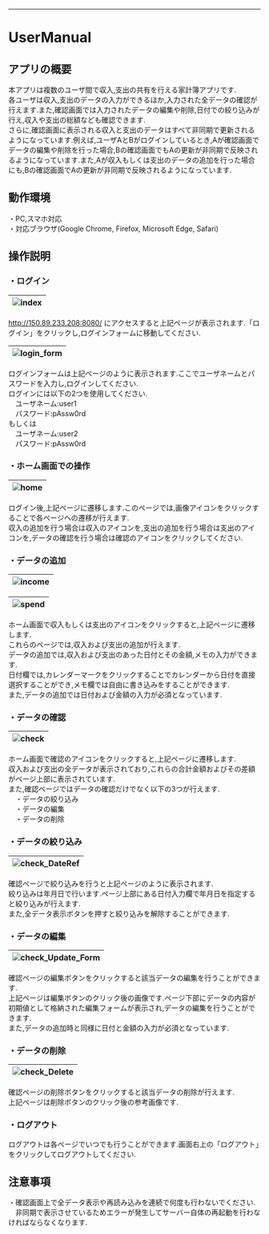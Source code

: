 ---
# UserManual

## アプリの概要

本アプリは複数のユーザ間で収入,支出の共有を行える家計簿アプリです.  
各ユーザは収入,支出のデータの入力ができるほか,入力された全データの確認が行えます.また,確認画面では入力されたデータの編集や削除,日付での絞り込みが行え,収入や支出の総額なども確認できます.  
さらに,確認画面に表示される収入と支出のデータはすべて非同期で更新されるようになっています.例えば,ユーザAとBがログインしているとき,Aが確認画面でデータの編集や削除を行った場合,Bの確認画面でもAの更新が非同期で反映されるようになっています.また,Aが収入もしくは支出のデータの追加を行った場合にも,Bの確認画面でAの更新が非同期で反映されるようになっています.  

## 動作環境

・PC,スマホ対応  
・対応ブラウザ(Google Chrome, Firefox, Microsoft Edge, Safari)  

## 操作説明

### ・ログイン

|![index](https://user-images.githubusercontent.com/56813109/104848302-b201ef80-5927-11eb-9dbb-4455918f73ef.jpg "index.htmlの画面")|
|:-:|

http://150.89.233.208:8080/ にアクセスすると上記ページが表示されます.「ログイン」をクリックし,ログインフォームに移動してください.  

|![login_form](https://user-images.githubusercontent.com/56813109/104848331-d1008180-5927-11eb-9f68-7184fa7ac07a.jpg "ログインフォームの画面")|
|:-:|

ログインフォームは上記ページのように表示されます.ここでユーザネームとパスワードを入力し,ログインしてください.  
ログインには以下の2つを使用してください.  
　ユーザネーム:user1  
　パスワード:pAssw0rd  
もしくは  
　ユーザネーム:user2  
　パスワード:pAssw0rd  

### ・ホーム画面での操作

|![home](https://user-images.githubusercontent.com/56813109/104848346-e37abb00-5927-11eb-8beb-5607da77cc4b.jpg "home.htmlの画面")|
|:-:|

ログイン後,上記ページに遷移します.このページでは,画像アイコンをクリックすることで各ページへの遷移が行えます.  
収入の追加を行う場合は収入のアイコンを,支出の追加を行う場合は支出のアイコンを,データの確認を行う場合は確認のアイコンをクリックしてください.  

### ・データの追加

|![income](https://user-images.githubusercontent.com/56813109/104848370-fc836c00-5927-11eb-8363-750e7524ae9b.jpg "income.htmlの画面")|
|:-:|

|![spend](https://user-images.githubusercontent.com/56813109/104848387-102ed280-5928-11eb-80db-22b9cd6d99fc.jpg "spend.htmlの画面")|
|:-:|

ホーム画面で収入もしくは支出のアイコンをクリックすると,上記ページに遷移します.  
これらのページでは,収入および支出の追加が行えます.  
データの追加では,収入および支出のあった日付とその金額,メモの入力ができます.  
日付欄では,カレンダーマークをクリックすることでカレンダーから日付を直接選択することができ,メモ欄では自由に書き込みをすることができます.  
また,データの追加では日付および金額の入力が必須となっています.  

### ・データの確認

|![check](https://user-images.githubusercontent.com/56813109/104848399-1e7cee80-5928-11eb-911b-804a5aff64ae.jpg "check.htmlの画面")|
|:-:|

ホーム画面で確認のアイコンをクリックすると,上記ページに遷移します.  
収入および支出の全データが表示されており,これらの合計金額およびその差額がページ上部に表示されています.  
また,確認ページではデータの確認だけでなく以下の3つが行えます.  
　・データの絞り込み  
　・データの編集  
　・データの削除  

### ・データの絞り込み

|![check_DateRef](https://user-images.githubusercontent.com/56813109/104848411-35234580-5928-11eb-9df7-9ca9a681d93e.jpg "check.htmlの絞り込み後の画面")|
|:-:|

確認ページで絞り込みを行うと上記ページのように表示されます.  
絞り込みは年月日で行います.ページ上部にある日付入力欄で年月日を指定すると絞り込みが行えます.  
また,全データ表示ボタンを押すと絞り込みを解除することができます.  

### ・データの編集

|![check_Update_Form](https://user-images.githubusercontent.com/56813109/104848432-4409f800-5928-11eb-8126-bc71cf99e35e.jpg "check.htmlの編集フォームの画面")|
|:-:|

確認ページの編集ボタンをクリックすると該当データの編集を行うことができます.  
上記ページは編集ボタンのクリック後の画像です.ページ下部にデータの内容が初期値として格納された編集フォームが表示され,データの編集を行うことができます.  
また,データの追加時と同様に日付と金額の入力が必須となっています.  

### ・データの削除

|![check_Delete](https://user-images.githubusercontent.com/56813109/104848447-5c7a1280-5928-11eb-8394-898f72bba498.jpg "heck.htmlの削除後の画面")|
|:-:|

確認ページの削除ボタンをクリックすると該当データの削除が行えます.  
上記ページは削除ボタンのクリック後の参考画像です.  

### ・ログアウト

ログアウトは各ページでいつでも行うことができます.画面右上の「ログアウト」をクリックしてログアウトしてください.  

## 注意事項

・確認画面上で全データ表示や再読み込みを連続で何度も行わないでください.  
　非同期で表示させているためエラーが発生してサーバー自体の再起動を行わなければならなくなります.  
